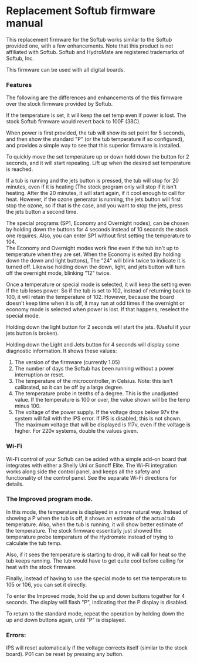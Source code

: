 # Replacement Softub firmware manual

This replacement firmware for the Softub works similar to the Softub provided
one, with a few enhancements.  Note that this product is not affiliated with 
Softub.  Softub and HydroMate are registered trademarks of Softub, Inc.

This firmware can be used with all digital boards.

### Features

The following are the differences and enhancements of the this firmware over 
the stock firmware provided by Softub.

If the temperature is set, it will keep the set temp even if power is lost. 
The stock Softub firmware would revert back to 100F (38C).

When power is first provided, the tub will show its set point for 5 seconds,
and then show the standard "P" (or the tub temperature if so configured), and
provides a simple way to see that this superior firmware is installed.

To quickly move the set temperature up or down hold down the button for 2 
seconds, and it will start repeating.  Lift up when the desired set temperature
is reached.

If a tub is running and the jets button is pressed, the tub will stop for 20 
minutes, even if it is heating  (The stock program only will stop if it isn't 
heating. After the 20 minutes, it will start again, if it cool enough to call
for heat.  However, if the ozone generator is running, the jets button will 
first stop the ozone, so if that is the case, and you want to stop the jets,
press the jets button a second time.

The special programs (SP1, Economy and Overnight nodes), can be chosen by
holding down the buttons for 4 seconds instead of 10 seconds the stock one
requires.  Also, you can enter SP1 without first setting the temperature to 104.  
The Economy and Overnight modes work fine even if the tub isn't up to 
temperature when they are set. When the Economy is exited (by holding down the
down and light buttons), The "24" will blink twice to indicate it is turned off.
Likewise holding down the down, light, and jets button will turn off the 
overnight mode, blinking "12" twice.

Once a temperature or special mode is selected, it will keep the setting even
if the tub loses power. So if the tub is set to 102, instead of returning back
to 100, it will retain the temperature of 102. However, because the board 
doesn't keep time when it is off, it may run at odd times if the overnight or 
economy mode is selected when power is lost. If that happens, reselect the 
special mode.

Holding down the light button for 2 seconds will start the jets.  (Useful if
your jets button is broken).

Holding down the Light and Jets button for 4 seconds will display some diagnostic
information. It shows these values:
1. The version of the firmware (currently 1.05)
2. The number of days the Softub has been running without a power interruption 
   or reset.
3. The temperature of the microcontroller, in Celsius.  Note:  this isn't 
   calibrated, so it can be off by a large degree.
4. The temperature probe in tenths of a degree.  This is the unadjusted value.
   If the temperature is 100 or over, the value shown will be the temp minus 100.
5. The voltage of the power supply.  If the voltage drops below 97v
   the system will fail with the IPS error. If IPS is disabled, this is not 
   shown. The maximum voltage that will be displayed is 117v, even if the 
   voltage is higher.  For 220v systems, double the values given.

### Wi-Fi

Wi-Fi control of your Softub can be added with a simple add-on board that 
integrates with either a Shelly Uni or Sonoff Elite.  The Wi-Fi integration works 
along side the control panel, and keeps all the safety and functionality of the 
control panel.  See the separate Wi-Fi directions for details.

### The Improved program mode.

In this mode, the temperature is displayed in a more natural way.  Instead of
showing a P when the tub is off, it shows an estimate of the actual tub 
temperature.  Also, when the tub is running, it will show better estimate of the
temperature. The stock firmware essentially just showed the temperature probe
temperature of the Hydromate instead of trying to calculate the tub temp.

Also, if it sees the temperature is starting to drop, it will call for heat
so the tub keeps running. The tub would have to get quite cool before calling
for heat with the stock firmware.

Finally, instead of having to use the special mode to set the temperature to 
105 or 106, you can set it directly.
 
To enter the Improved mode, hold the up and down buttons together for 4 seconds.
The display will flash "P", indicating that the P display is disabled.

To return to the standard mode, repeat the operation by holding down the up and
down buttons again, until "P" is displayed.

### Errors:
IPS will reset automatically if the voltage corrects itself (similar to the 
stock board).  P01 can be reset by pressing any button.
